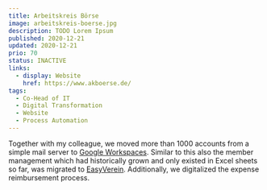 ```yaml
---
title: Arbeitskreis Börse
image: arbeitskreis-boerse.jpg
description: TODO Lorem Ipsum
published: 2020-12-21
updated: 2020-12-21
prio: 70
status: INACTIVE
links:
  - display: Website
    href: https://www.akboerse.de/
tags:
  - Co-Head of IT
  - Digital Transformation
  - Website
  - Process Automation
---
```


Together with my colleague, we moved more than 1000 accounts from a simple mail server to [Google Workspaces](https://workspace.google.com/). Similar to this also the member management which had historically grown and only existed in Excel sheets so far, was migrated to [EasyVerein](https://easyverein.com/). Additionally, we digitalized the expense reimbursement process.

